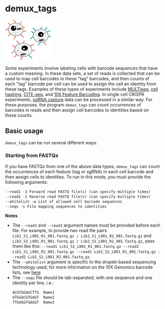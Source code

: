 # demux_tags
<p>
<img src="../img/demux_tags.png" width=150, alt="demux_tags" />
</p>

Some experiments involve labeling cells with barcode sequences that have a custom meaning. In these data sets, a set of reads is collected that can be used to map cell barcodes to these "tag" barcodes, and then counts of each "tag" barcode per cell can be used to assign the cell an identity from these tags. Examples of these types of experiments include [MULTIseq](https://www.nature.com/articles/s41592-019-0433-8), [cell hashing](https://genomebiology.biomedcentral.com/articles/10.1186/s13059-018-1603-1), [CITE-seq](https://emea.illumina.com/techniques/sequencing/rna-sequencing/cite-seq.html), and [10X Feature Barcoding](https://www.10xgenomics.com/support/software/cell-ranger/latest/getting-started/cr-what-is-feature-bc). In single cell CRISPR experiments, [sgRNA capture](https://www.nature.com/articles/s41587-020-0470-y) data can be processed in a similar way. For these purposes, the program `demux_tags` can count occurrences of barcodes in reads and then assign cell barcodes to identities based on these counts.

## Basic usage
`demux_tags` can be run several different ways.

### Starting from FASTQs
If you have FASTQs from one of the above data types, `demux_tags` can count the occurrences of each feature (tag or sgRNA) in each cell barcode and then assign cells to identities. To run in this mode, you must provide the following arguments:
```
--read1 -1 Forward read FASTQ file(s) (can specify multiple times)
--read2 -2 Reverse read FASTQ file(s) (can specify multiple times)
--whitelist -w List of allowed cell barcode sequences
--seqs -s File mapping sequences to identities
```
**Notes**
* The `--read1` and `--read2` argument names must be provided before each file. For example, to provide two read file pairs `Lib1_S1_L001_R1_001.fastq.gz / Lib1_S1_L001_R2_001.fastq.gz` and `Lib2_S2_L001_R1_001.fastq.gz / Lib2_S2_L001_R2_001.fastq.gz`, pass them like this: `--read1 Lib1_S1_L001_R1_001.fastq.gz --read2 Lib1_S1_L001_R2_001.fastq.gz --read1 Lib2_S2_L001_R1_001.fastq.gz --read2 Lib2_S2_L001_R2_001.fastq.gz`.
* The `--whitelist` argument is specific to the droplet-based sequencing technology used; for more information on the 10X Genomics barcode lists, see [here](https://kb.10xgenomics.com/hc/en-us/articles/115004506263-What-is-a-barcode-whitelist)
* The `--seqs` file should be tab-separated, with one sequence and one identity per line, i.e.:
  ```
  ACGTGGAGCTTG  Name1
  GTGGACGTGAGT  Name2
  TTGAGGTGAGGT  Name3
  ```

